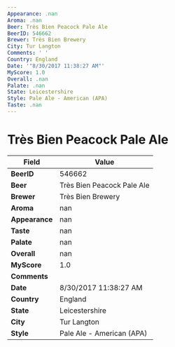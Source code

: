 ```yaml
---
Appearance: .nan
Aroma: .nan
Beer: Très Bien Peacock Pale Ale
BeerID: 546662
Brewer: Très Bien Brewery
City: Tur Langton
Comments: ' '
Country: England
Date: '"8/30/2017 11:38:27 AM"'
MyScore: 1.0
Overall: .nan
Palate: .nan
State: Leicestershire
Style: Pale Ale - American (APA)
Taste: .nan
---
```


# Très Bien Peacock Pale Ale

| Field         | Value |
|---------------|-------|
| **BeerID** | 546662 |
| **Beer** | Très Bien Peacock Pale Ale |
| **Brewer** | Très Bien Brewery |
| **Aroma** | nan |
| **Appearance** | nan |
| **Taste** | nan |
| **Palate** | nan |
| **Overall** | nan |
| **MyScore** | 1.0 |
| **Comments** |   |
| **Date** | 8/30/2017 11:38:27 AM |
| **Country** | England |
| **State** | Leicestershire |
| **City** | Tur Langton |
| **Style** | Pale Ale - American (APA) |
